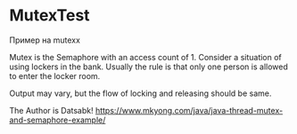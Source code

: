 # MutexTest
Пример на mutexx

Mutex is the Semaphore with an access count of 1. Consider a situation of using lockers in the bank. Usually the rule is that only one person is allowed to enter the locker room.

Output may vary, but the flow of locking and releasing should be same.

The Author is Datsabk!
https://www.mkyong.com/java/java-thread-mutex-and-semaphore-example/
